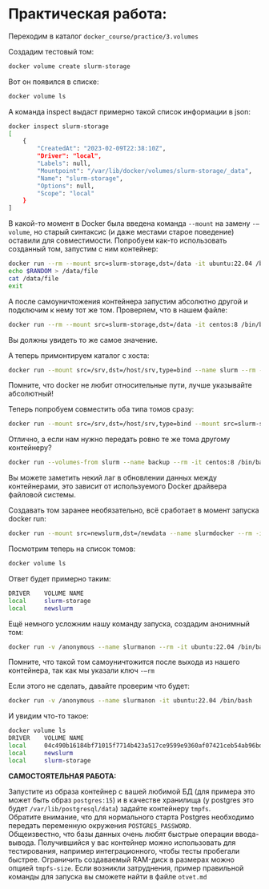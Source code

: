 # Практическая работа:

Переходим в каталог `docker_course/practice/3.volumes`

Создадим тестовый том:

```bash
docker volume create slurm-storage
```

Вот он появился в списке:
```bash
docker volume ls
```

А команда inspect выдаст примерно такой список информации в json:

```bash
docker inspect slurm-storage
[
    {
        "CreatedAt": "2023-02-09T22:38:10Z",
        "Driver": "local",
        "Labels": null,
        "Mountpoint": "/var/lib/docker/volumes/slurm-storage/_data",
        "Name": "slurm-storage",
        "Options": null,
        "Scope": "local"
    }
]
```

В какой-то момент в Docker была введена команда `--mount` на замену `-–volume`, но старый синтаксис (и даже местами старое поведение) оставили для совместимости.
Попробуем как-то использовать созданный том, запустим с ним контейнер:

```bash
docker run --rm --mount src=slurm-storage,dst=/data -it ubuntu:22.04 /bin/bash
echo $RANDOM > /data/file
cat /data/file
exit
```

А после самоуничтожения контейнера запустим абсолютно другой и подключим к нему тот же том. Проверяем, что в нашем файле:

```bash
docker run --rm --mount src=slurm-storage,dst=/data -it centos:8 /bin/bash -c "cat /data/file"
```

Вы должны увидеть то же самое значение.

А теперь примонтируем каталог с хоста:

```bash
docker run --mount src=/srv,dst=/host/srv,type=bind --name slurm --rm -it ubuntu:22.04 /bin/bash
```

Помните, что docker не любит относительные пути, лучше указывайте абсолютный!

Теперь попробуем совместить оба типа томов сразу:

```bash
docker run --mount src=/srv,dst=/host/srv,type=bind --mount src=slurm-storage,dst=/data --name slurm -it ubuntu:22.04 /bin/bash
```

Отлично, а если нам нужно передать ровно те же тома другому контейнеру?

```bash
docker run --volumes-from slurm --name backup --rm -it centos:8 /bin/bash
```

Вы можете заметить некий лаг в обновлении данных между контейнерами, это зависит от используемого Docker драйвера файловой системы.

Создавать том заранее необязательно, всё сработает в момент запуска docker run:

```bash
docker run --mount src=newslurm,dst=/newdata --name slurmdocker --rm -it ubuntu:22.04 /bin/bash
```

Посмотрим теперь на список томов:

```bash
docker volume ls
```

Ответ будет примерно таким:

```bash
DRIVER    VOLUME NAME
local     slurm-storage
local     newslurm
```

Ещё немного усложним нашу команду запуска, создадим анонимный том:

```bash
docker run -v /anonymous --name slurmanon --rm -it ubuntu:22.04 /bin/bash
```

Помните, что такой том самоуничтожится после выхода из нашего контейнера, так как мы указали ключ `-–rm`

Если этого не сделать, давайте проверим что будет:

```bash
docker run -v /anonymous --name slurmanon -it ubuntu:22.04 /bin/bash
```

И увидим что-то такое:

```bash
docker volume ls
DRIVER    VOLUME NAME
local     04c490b16184bf71015f7714b423a517ce9599e9360af07421ceb54ab96bd333
local     newslurm
local     slurm-storage
```

**САМОСТОЯТЕЛЬНАЯ РАБОТА:**

Запустите из образа контейнер с вашей любимой БД (для примера это может быть образ `postgres:15`) и в качестве хранилища (у postgres это будет `/var/lib/postgresql/data`) задайте контейнеру `tmpfs`.<br>
Обратите внимание, что для нормального старта Postgres необходимо передать переменную окружения `POSTGRES_PASSWORD`.<br>
Общеизвестно, что базы данных очень любят быстрые операции ввода-вывода. Получившийся у вас контейнер можно использовать для тестирования, например интеграционного, чтобы тесты пробегали быстрее. Ограничить создаваемый RAM-диск в размерах можно опцией `tmpfs-size`.
Если возникли затруднения, пример правильной команды для запуска вы сможете найти в файле `otvet.md`
